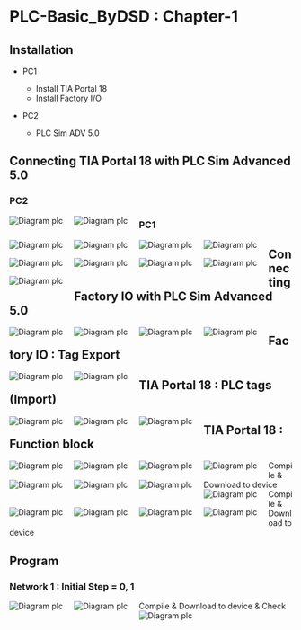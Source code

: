 # PLC-Basic_ByDSD : Chapter-1

## Installation
* PC1 
    - Install TIA Portal 18
    - Install Factory I/O

* PC2
    - PLC Sim ADV 5.0

## Connecting TIA Portal 18 with PLC Sim Advanced 5.0
### PC2
<img src="https://live.staticflickr.com/65535/53327168436_41942dc08d_k.jpg" alt="Diagram plc" style="float: left; margin-right: 20px; margin-bottom: 15px;" />
<img src="https://live.staticflickr.com/65535/53327626970_e88d053cf1_c.jpg" alt="Diagram plc" style="float: left; margin-right: 20px; margin-bottom: 15px;" />

### PC1 
<img src="https://live.staticflickr.com/65535/53327627265_af1e5dbfdf_c.jpg" alt="Diagram plc" style="float: left; margin-right: 20px; margin-bottom: 15px;" />
<img src="https://live.staticflickr.com/65535/53327627270_d44f86fbf1_c.jpg" alt="Diagram plc" style="float: left; margin-right: 20px; margin-bottom: 15px;" />
<img src="https://live.staticflickr.com/65535/53327168671_7089e5985c_c.jpg" alt="Diagram plc" style="float: left; margin-right: 20px; margin-bottom: 15px;" />
<img src="https://live.staticflickr.com/65535/53327394743_a8426bcc38_c.jpg" alt="Diagram plc" style="float: left; margin-right: 20px; margin-bottom: 15px;" />
<img src="https://live.staticflickr.com/65535/53327627005_8f2335b0d8_c.jpg" alt="Diagram plc" style="float: left; margin-right: 20px; margin-bottom: 15px;" />

<img src="https://live.staticflickr.com/65535/53327168481_c87e7f75c1_c.jpg" alt="Diagram plc" style="float: left; margin-right: 20px; margin-bottom: 15px;" />
<img src="https://live.staticflickr.com/65535/53326297017_f5a4f626e6_c.jpg" alt="Diagram plc" style="float: left; margin-right: 20px; margin-bottom: 15px;" />
<img src="https://live.staticflickr.com/65535/53327626975_c33442f023_c.jpg" alt="Diagram plc" style="float: left; margin-right: 20px; margin-bottom: 15px;" />
<img src="https://live.staticflickr.com/65535/53327514454_949d254a6f_c.jpg" alt="Diagram plc" style="float: left; margin-right: 20px; margin-bottom: 15px;" />

## Connecting Factory IO with PLC Sim Advanced 5.0
<img src="https://live.staticflickr.com/65535/53327394618_b1ccabcc05_c.jpg" alt="Diagram plc" style="float: left; margin-right: 20px; margin-bottom: 15px;" />
<img src="https://live.staticflickr.com/65535/53327168386_ca4d84ed48_c.jpg" alt="Diagram plc" style="float: left; margin-right: 20px; margin-bottom: 15px;" />
<img src="https://live.staticflickr.com/65535/53327514364_821b805f01_c.jpg" alt="Diagram plc" style="float: left; margin-right: 20px; margin-bottom: 15px;" />
<img src="https://live.staticflickr.com/65535/53327626885_03d4e47d3b_c.jpg" alt="Diagram plc" style="float: left; margin-right: 20px; margin-bottom: 15px;" />

## Factory IO : Tag Export
<img src="https://live.staticflickr.com/65535/53327514334_a7b507950d_c.jpg" alt="Diagram plc" style="float: left; margin-right: 20px; margin-bottom: 15px;" />
<img src="https://live.staticflickr.com/65535/53326296792_644d79c680_c.jpg" alt="Diagram plc" style="float: left; margin-right: 20px; margin-bottom: 15px;" />

## TIA Portal 18 : PLC tags (Import)
<img src="https://live.staticflickr.com/65535/53327626805_727d0e2ffc_c.jpg" alt="Diagram plc" style="float: left; margin-right: 20px; margin-bottom: 15px;" />
<img src="https://live.staticflickr.com/65535/53327394453_7e682b1004_c.jpg" alt="Diagram plc" style="float: left; margin-right: 20px; margin-bottom: 15px;" />
<img src="https://live.staticflickr.com/65535/53327626795_4df9c817ee_c.jpg" alt="Diagram plc" style="float: left; margin-right: 20px; margin-bottom: 15px;" />

## TIA Portal 18 : Function block
<img src="https://live.staticflickr.com/65535/53326296617_5c7dc55197_c.jpg" alt="Diagram plc" style="float: left; margin-right: 20px; margin-bottom: 15px;" />
<img src="https://live.staticflickr.com/65535/53327394393_65174d6ac4_c.jpg" alt="Diagram plc" style="float: left; margin-right: 20px; margin-bottom: 15px;" />
<img src="https://live.staticflickr.com/65535/53327514099_374da654f0_c.jpg" alt="Diagram plc" style="float: left; margin-right: 20px; margin-bottom: 15px;" />
<img src="https://live.staticflickr.com/65535/53326296527_e08295031a_c.jpg" alt="Diagram plc" style="float: left; margin-right: 20px; margin-bottom: 15px;" />
Compile & Download to device

<img src="https://live.staticflickr.com/65535/53327394143_d021838e69_c.jpg" alt="Diagram plc" style="float: left; margin-right: 20px; margin-bottom: 15px;" />
<img src="https://live.staticflickr.com/65535/53327626470_ce432e3a12_c.jpg" alt="Diagram plc" style="float: left; margin-right: 20px; margin-bottom: 15px;" />
<img src="https://live.staticflickr.com/65535/53327513829_a57aa31186_c.jpg" alt="Diagram plc" style="float: left; margin-right: 20px; margin-bottom: 15px;" />
<img src="https://live.staticflickr.com/65535/53327393893_6ec4ddef19_c.jpg" alt="Diagram plc" style="float: left; margin-right: 20px; margin-bottom: 15px;" />
<img src="https://live.staticflickr.com/65535/53326296162_c9e2c917ae_c.jpg" alt="Diagram plc" style="float: left; margin-right: 20px; margin-bottom: 15px;" />
<img src="https://live.staticflickr.com/65535/53327167666_2571d514c9_c.jpg" alt="Diagram plc" style="float: left; margin-right: 20px; margin-bottom: 15px;" />
<img src="https://live.staticflickr.com/65535/53326296132_0ff9667f9b_c.jpg" alt="Diagram plc" style="float: left; margin-right: 20px; margin-bottom: 15px;" />
<img src="https://live.staticflickr.com/65535/53327167576_2a699de619_c.jpg" alt="Diagram plc" style="float: left; margin-right: 20px; margin-bottom: 15px;" />
Compile & Download to device

## Program
### Network 1 : Initial Step = 0, 1
<img src="https://live.staticflickr.com/65535/53327513689_8fb221a309_c.jpg" alt="Diagram plc" style="float: left; margin-right: 20px; margin-bottom: 15px;" />
<img src="https://live.staticflickr.com/65535/53327626165_5de71b2ddf_c.jpg" alt="Diagram plc" style="float: left; margin-right: 20px; margin-bottom: 15px;" />
Compile & Download to device & Check
<img src="https://live.staticflickr.com/65535/53327513699_3f4c86e61d_c.jpg" alt="Diagram plc" style="float: left; margin-right: 20px; margin-bottom: 15px;" />
